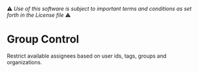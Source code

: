 :warning: *Use of this software is subject to important terms and conditions as set forth in the License file* :warning:

# Group Control

Restrict available assignees based on user ids, tags, groups and organizations.
